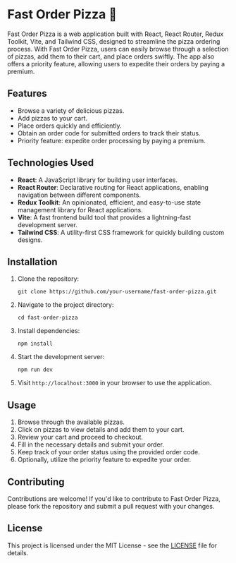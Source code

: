 # Fast Order Pizza 🍕

Fast Order Pizza is a web application built with React, React Router, Redux Toolkit, Vite, and Tailwind CSS, designed to streamline the pizza ordering process. With Fast Order Pizza, users can easily browse through a selection of pizzas, add them to their cart, and place orders swiftly. The app also offers a priority feature, allowing users to expedite their orders by paying a premium.

## Features

- Browse a variety of delicious pizzas.
- Add pizzas to your cart.
- Place orders quickly and efficiently.
- Obtain an order code for submitted orders to track their status.
- Priority feature: expedite order processing by paying a premium.

## Technologies Used

- **React**: A JavaScript library for building user interfaces.
- **React Router**: Declarative routing for React applications, enabling navigation between different components.
- **Redux Toolkit**: An opinionated, efficient, and easy-to-use state management library for React applications.
- **Vite**: A fast frontend build tool that provides a lightning-fast development server.
- **Tailwind CSS**: A utility-first CSS framework for quickly building custom designs.

## Installation

1. Clone the repository:

    ```
    git clone https://github.com/your-username/fast-order-pizza.git
    ```

2. Navigate to the project directory:

    ```
    cd fast-order-pizza
    ```

3. Install dependencies:

    ```
    npm install
    ```

4. Start the development server:

    ```
    npm run dev
    ```

5. Visit `http://localhost:3000` in your browser to use the application.

## Usage

1. Browse through the available pizzas.
2. Click on pizzas to view details and add them to your cart.
3. Review your cart and proceed to checkout.
4. Fill in the necessary details and submit your order.
5. Keep track of your order status using the provided order code.
6. Optionally, utilize the priority feature to expedite your order.

## Contributing

Contributions are welcome! If you'd like to contribute to Fast Order Pizza, please fork the repository and submit a pull request with your changes.

## License

This project is licensed under the MIT License - see the [LICENSE](LICENSE) file for details.

